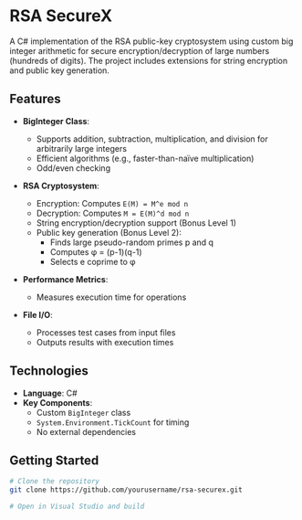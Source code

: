 # RSA SecureX

A C# implementation of the RSA public-key cryptosystem using custom big integer arithmetic for secure encryption/decryption of large numbers (hundreds of digits). The project includes extensions for string encryption and public key generation.

## Features

- **BigInteger Class**:
  - Supports addition, subtraction, multiplication, and division for arbitrarily large integers
  - Efficient algorithms (e.g., faster-than-naïve multiplication)
  - Odd/even checking

- **RSA Cryptosystem**:
  - Encryption: Computes `E(M) = M^e mod n`
  - Decryption: Computes `M = E(M)^d mod n`
  - String encryption/decryption support (Bonus Level 1)
  - Public key generation (Bonus Level 2):
    - Finds large pseudo-random primes p and q
    - Computes φ = (p-1)(q-1)
    - Selects e coprime to φ

- **Performance Metrics**:
  - Measures execution time for operations

- **File I/O**:
  - Processes test cases from input files
  - Outputs results with execution times

## Technologies

- **Language**: C#
- **Key Components**:
  - Custom `BigInteger` class
  - `System.Environment.TickCount` for timing
  - No external dependencies

## Getting Started

```bash
# Clone the repository
git clone https://github.com/yourusername/rsa-securex.git

# Open in Visual Studio and build  
